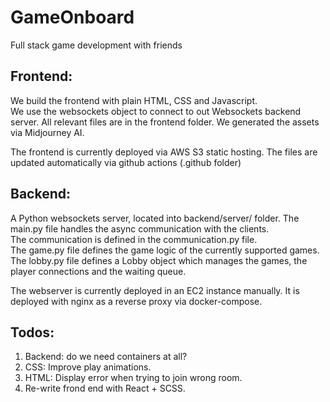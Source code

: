 # GameOnboard

Full stack game development with friends

## Frontend:

We build the frontend with plain HTML, CSS and Javascript.   
We use the websockets object to connect to out Websockets backend server.
All relevant files are in the frontend folder.
We generated the assets via Midjourney AI.  

The frontend is currently deployed via AWS S3 static hosting. The files are updated automatically via github actions (.github folder)  

## Backend:

A Python websockets server, located into backend/server/ folder. The main.py file handles the async communication with the clients.    
The communication is defined in the communication.py file.  
The game.py file defines the game logic of the currently supported games.  
The lobby.py file defines a Lobby object which manages the games, the player connections and the waiting queue.  

The webserver is currently deployed in an EC2 instance manually.
It is deployed with nginx as a reverse proxy via docker-compose.  


## Todos:
1. Backend: do we need containers at all?
2. CSS: Improve play animations.
3. HTML: Display error when trying to join wrong room.
4. Re-write frond end with React + SCSS.


